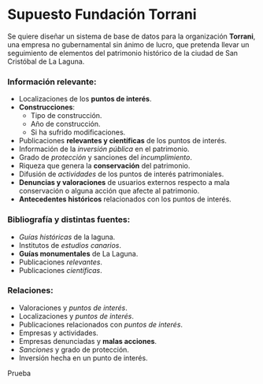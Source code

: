 # Supuesto Fundación Torrani
Se quiere diseñar un sistema de base de datos para la organización **Torrani**, una empresa no gubernamental sin ánimo de lucro, que pretenda llevar un seguimiento de elementos del patrimonio histórico de la ciudad de San Cristóbal de La Laguna.

### Información relevante:
- Localizaciones de los **puntos de interés**.
- **Construcciones**:
    - Tipo de construcción.
    - Año de construcción.
    - Si ha sufrido modificaciones.
- Publicaciones **relevantes y científicas** de los puntos de interés.
- Información de la *inversión pública* en el patrimonio.
- Grado de _protección_ y sanciones del *incumplimiento*.
- Riqueza que genera la **conservación** del patrimonio.
- Difusión de *actividades* de los puntos de interés patrimoniales.
- **Denuncias y valoraciones** de usuarios externos respecto a mala conservación o alguna acción que afecte al patrimonio.
- **Antecedentes históricos** relacionados con los puntos de interés.


### Bibliografía y distintas fuentes: 
- _Guías históricas_ de la laguna.
- Institutos de _estudios canarios_. 
- **Guías monumentales** de La Laguna.
- Publicaciones _relevantes_.
- Publicaciones _científicas_.

### Relaciones:
- Valoraciones y *puntos de interés*.
- Localizaciones y *puntos de interés*.
- Publicaciones relacionados con *puntos de interés*.
- Empresas y actividades.
- Empresas denunciadas y **malas acciones**.
- *Sanciones* y grado de protección.
- Inversión hecha en un punto de interés.

Prueba
